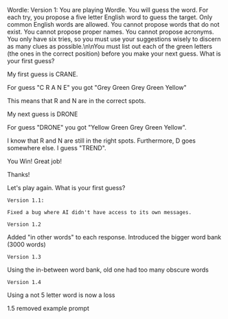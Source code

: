 Wordle: Version 1: You are playing Wordle. You will guess the word. For each try, you propose a five letter English word
to guess the target. Only common English words are allowed. You cannot propose words that do not exist. You cannot
propose proper names. You cannot propose acronyms. You only have six tries, so you must use your suggestions wisely to
discern as many clues as possible.\n\nYou must list out each of the green letters (the ones in the correct position)
before you make your next guess. What is your first guess?

My first guess is CRANE.

For guess "C R A N E" you got "Grey Green Grey Green Yellow"

This means that R and N are in the correct spots.

My next guess is DRONE

For guess "DRONE" you got "Yellow Green Grey Green Yellow".

I know that R and N are still in the right spots. Furthermore, D goes somewhere else. I guess "TREND".

You Win! Great job!

Thanks!

Let's play again. What is your first guess?

    Version 1.1:

`Fixed a bug where AI didn't have access to its own messages.`

    Version 1.2

Added "in other words" to each response. Introduced the bigger word bank (3000 words)

    Version 1.3

Using the in-between word bank, old one had too many obscure words

    Version 1.4

Using a not 5 letter word is now a loss

1.5 removed example prompt
